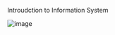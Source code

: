 Introudction to Information System

![image](https://github.com/user-attachments/assets/80ae7b3d-e0c8-433e-9fb0-0a23898f63cc)
